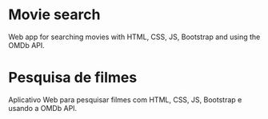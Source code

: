 # Movie search 
Web app for searching movies with HTML, CSS, JS, Bootstrap and using the OMDb API.
# Pesquisa de filmes
Aplicativo Web para pesquisar filmes com HTML, CSS, JS, Bootstrap e usando a OMDb API.
